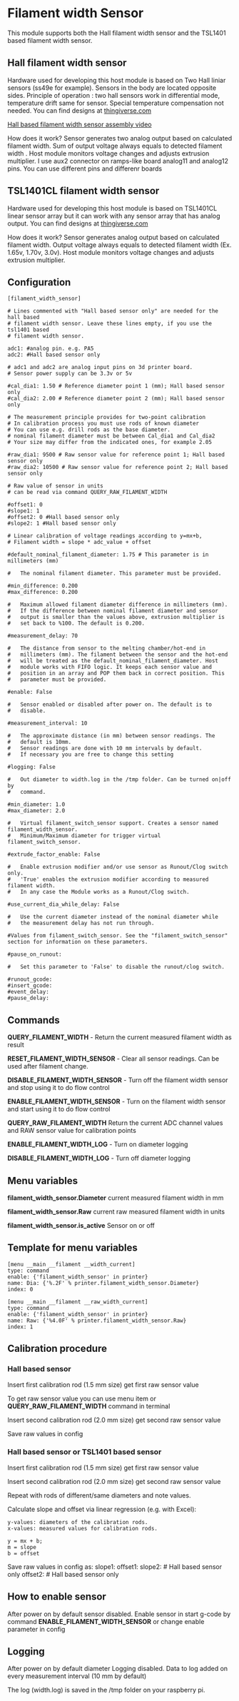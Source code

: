 # Filament width Sensor

This module supports both the Hall filament width sensor and the TSL1401 based filament width sensor.

## Hall filament width sensor

Hardware used for developing this host module is based on Two Hall liniar sensors (ss49e for example). Sensors in the body are located opposite sides. Principle of operation : two hall sensors work in differential mode, temperature drift same for sensor. Special temperature compensation not needed. You can find designs at [thingiverse.com](https://www.thingiverse.com/thing:4138933)

[Hall based filament width sensor assembly video](https://www.youtube.com/watch?v=TDO9tME8vp4)

How does it work?
Sensor generates two analog output based on calculated filament width. Sum of output voltage always equals to detected filament width . Host module monitors voltage changes and adjusts extrusion multiplier. I use aux2 connector on ramps-like board analog11 and analog12 pins. You can use different pins and differenr boards

## TSL1401CL filament width sensor

Hardware used for developing this host module is based on TSL1401CL linear sensor array but it can work with any sensor array that has analog output. You can find designs at [thingiverse.com](https://www.thingiverse.com/search?q=filament%20width%20sensor)

How does it work?
Sensor generates analog output based on calculated filament width. Output voltage always equals to detected filament width (Ex. 1.65v, 1.70v, 3.0v). Host module monitors voltage changes and adjusts extrusion multiplier.

## Configuration

    [filament_width_sensor]

    # Lines commented with "Hall based sensor only" are needed for the hall based
    # filament width sensor. Leave these lines empty, if you use the tsl1401 based
    # filament width sensor.

    adc1: #analog pin. e.g. PA5
    adc2: #Hall based sensor only

    # adc1 and adc2 are analog input pins on 3d printer board.
    # Sensor power supply can be 3.3v or 5v

    #cal_dia1: 1.50 # Reference diameter point 1 (mm); Hall based sensor only
    #cal_dia2: 2.00 # Reference diameter point 2 (mm); Hall based sensor only

    # The measurement principle provides for two-point calibration
    # In calibration process you must use rods of known diameter
    # You can use e.g. drill rods as the base diameter.
    # nominal filament diameter must be between Cal_dia1 and Cal_dia2
    # Your size may differ from the indicated ones, for example 2.05

    #raw_dia1: 9500 # Raw sensor value for reference point 1; Hall based sensor only
    #raw_dia2: 10500 # Raw sensor value for reference point 2; Hall based sensor only

    # Raw value of sensor in units
    # can be read via command QUERY_RAW_FILAMENT_WIDTH

    #offset1: 0
    #slope1: 1
    #offset2: 0 #Hall based sensor only
    #slope2: 1 #Hall based sensor only

    # Linear calibration of voltage readings according to y=mx+b,
    # Filament width = slope * adc_value + offset

    #default_nominal_filament_diameter: 1.75 # This parameter is in millimeters (mm)

    #   The nominal filament diameter. This parameter must be provided.

    #min_difference: 0.200
    #max_difference: 0.200

    #   Maximum allowed filament diameter difference in millimeters (mm).
    #   If the difference between nominal filament diameter and sensor
    #   output is smaller than the values above, extrusion multiplier is
    #   set back to %100. The default is 0.200.

    #measurement_delay: 70

    #   The distance from sensor to the melting chamber/hot-end in
    #   millimeters (mm). The filament between the sensor and the hot-end
    #   will be treated as the default_nominal_filament_diameter. Host
    #   module works with FIFO logic. It keeps each sensor value and
    #   position in an array and POP them back in correct position. This
    #   parameter must be provided.

    #enable: False

    #   Sensor enabled or disabled after power on. The default is to
    #   disable.

    #measurement_interval: 10

    #   The approximate distance (in mm) between sensor readings. The
    #   default is 10mm.
    #   Sensor readings are done with 10 mm intervals by default.
    #   If necessary you are free to change this setting

    #logging: False

    #   Out diameter to width.log in the /tmp folder. Can be turned on|off by
    #   command.

    #min_diameter: 1.0
    #max_diameter: 2.0

    #   Virtual filament_switch_sensor support. Creates a sensor named filament_width_sensor.
    #   Minimum/Maximum diameter for trigger virtual filament_switch_sensor.

    #extrude_factor_enable: False

    #   Enable extrusion modifier and/or use sensor as Runout/Clog switch only.
    #   'True' enables the extrusion modifier according to measured filament width.
    #   In any case the Module works as a Runout/Clog switch.

    #use_current_dia_while_delay: False

    #   Use the current diameter instead of the nominal diameter while
    #   the measurement delay has not run through.

    #Values from filament_switch_sensor. See the "filament_switch_sensor" section for information on these parameters.

    #pause_on_runout:

    #   Set this parameter to 'False' to disable the runout/clog switch.

    #runout_gcode:
    #insert_gcode:
    #event_delay:
    #pause_delay:

## Commands
**QUERY_FILAMENT_WIDTH** - Return the current measured filament width as result

**RESET_FILAMENT_WIDTH_SENSOR** - Clear all sensor readings. Can be used after filament change.

**DISABLE_FILAMENT_WIDTH_SENSOR** - Turn off the filament width sensor and stop using it to do flow control

**ENABLE_FILAMENT_WIDTH_SENSOR** - Turn on the filament width sensor and start using it to do flow control

**QUERY_RAW_FILAMENT_WIDTH** Return the current ADC channel values and RAW sensor value for calibration points

**ENABLE_FILAMENT_WIDTH_LOG** - Turn on diameter logging

**DISABLE_FILAMENT_WIDTH_LOG** - Turn off diameter logging

## Menu variables

**filament_width_sensor.Diameter** current measured filament width in mm

**filament_width_sensor.Raw** current raw measured filament width in units

**filament_width_sensor.is_active** Sensor on or off

## Template for menu variables
    [menu __main __filament __width_current]
    type: command
    enable: {'filament_width_sensor' in printer}
    name: Dia: {'%.2F' % printer.filament_width_sensor.Diameter}
    index: 0

    [menu __main __filament __raw_width_current]
    type: command
    enable: {'filament_width_sensor' in printer}
    name: Raw: {'%4.0F' % printer.filament_width_sensor.Raw}
    index: 1

## Calibration procedure

### Hall based sensor
Insert first calibration rod (1.5 mm size) get first raw sensor value

To get raw sensor value you can use menu item or  **QUERY_RAW_FILAMENT_WIDTH** command in terminal

Insert second calibration rod (2.0 mm size) get second raw sensor value

Save raw values in config

### Hall based sensor or TSL1401 based sensor

Insert first calibration rod (1.5 mm size) get first raw sensor value

Insert second calibration rod (2.0 mm size) get second raw sensor value

Repeat with rods of different/same diameters and note values.

Calculate slope and offset via linear regression (e.g. with Excel):

    y-values: diameters of the calibration rods.
    x-values: measured values for calibration rods.

    y = mx + b;
    m = slope 
    b = offset

Save raw values in config as:
    slope1:
    offset1:
    slope2: # Hall based sensor only
    offset2: # Hall based sensor only

## How to enable sensor
After power on by default sensor disabled.
Enable sensor in start g-code by command **ENABLE_FILAMENT_WIDTH_SENSOR** or change enable parameter in config

## Logging
After power on by default diameter Logging disabled.
Data to log added on every measurement interval (10 mm by default)

The log (width.log) is saved in the /tmp folder on your raspberry pi.
